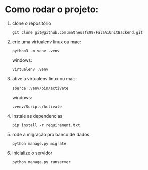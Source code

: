 # Como rodar o projeto:

1. clone o repositório
   ```shell
   git clone git@github.com:matheusfs99/FalaAiUnitBackend.git
   ```
2. crie uma virtualenv
   linux ou mac:
   ```shell
   python3 -m venv .venv
   ```
   windows:
   ```shell
   virtualenv .venv
   ```
3. ative a virtualenv
   linux ou mac:
   ```shell
   source .venv/bin/activate
   ```
   windows:
   ```shell
   .venv/Scripts/Activate
   ```
4. instale as dependencias
   ```shell
   pip install -r requirement.txt
   ```
5. rode a migração pro banco de dados
   ```shell
   python manage.py migrate
   ```
6. inicialize o servidor
   ```shell
   python manage.py runserver
   ```
